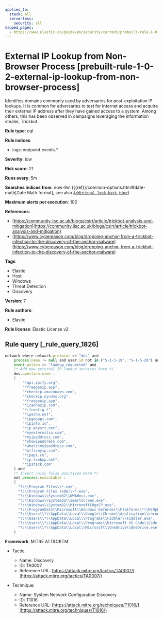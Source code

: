 ```yaml
---
applies_to:
  stack: all
  serverless:
    security: all
mapped_pages:
  - https://www.elastic.co/guide/en/security/current/prebuilt-rule-1-0-2-external-ip-lookup-from-non-browser-process.html
---
```


# External IP Lookup from Non-Browser Process [prebuilt-rule-1-0-2-external-ip-lookup-from-non-browser-process]

Identifies domains commonly used by adversaries for post-exploitation IP lookups. It is common for adversaries to test for Internet access and acquire their external IP address after they have gained access to a system. Among others, this has been observed in campaigns leveraging the information stealer, Trickbot.

**Rule type**: eql

**Rule indices**:

* logs-endpoint.events.*

**Severity**: low

**Risk score**: 21

**Runs every**: 5m

**Searches indices from**: now-9m ({{ref}}/common-options.html#date-math[Date Math format], see also [`Additional look-back time`](docs-content://solutions/security/detect-and-alert/create-detection-rule.md#rule-schedule))

**Maximum alerts per execution**: 100

**References**:

* [https://community.jisc.ac.uk/blogs/csirt/article/trickbot-analysis-and-mitigation](https://community.jisc.ac.uk/blogs/csirt/article/trickbot-analysis-and-mitigation)
* [https://www.cybereason.com/blog/dropping-anchor-from-a-trickbot-infection-to-the-discovery-of-the-anchor-malware](https://www.cybereason.com/blog/dropping-anchor-from-a-trickbot-infection-to-the-discovery-of-the-anchor-malware)

**Tags**:

* Elastic
* Host
* Windows
* Threat Detection
* Discovery

**Version**: 7

**Rule authors**:

* Elastic

**Rule license**: Elastic License v2

## Rule query [_rule_query_1826]

```js
network where network.protocol == "dns" and
    process.name != null and user.id not in ("S-1-5-19", "S-1-5-20") and
    event.action == "lookup_requested" and
    /* Add new external IP lookup services here */
    dns.question.name :
    (
        "*api.ipify.org",
        "*freegeoip.app",
        "*checkip.amazonaws.com",
        "*checkip.dyndns.org",
        "*freegeoip.app",
        "*icanhazip.com",
        "*ifconfig.*",
        "*ipecho.net",
        "*ipgeoapi.com",
        "*ipinfo.io",
        "*ip.anysrc.net",
        "*myexternalip.com",
        "*myipaddress.com",
        "*showipaddress.com",
        "*whatismyipaddress.com",
        "*wtfismyip.com",
        "*ipapi.co",
        "*ip-lookup.net",
        "*ipstack.com"
    ) and
    /* Insert noisy false positives here */
    not process.executable :
    (
      "?:\\Program Files\\*.exe",
      "?:\\Program Files (x86)\\*.exe",
      "?:\\Windows\\System32\\WWAHost.exe",
      "?:\\Windows\\System32\\smartscreen.exe",
      "?:\\Windows\\System32\\MicrosoftEdgeCP.exe",
      "?:\\ProgramData\\Microsoft\\Windows Defender\\Platform\\*\\MsMpEng.exe",
      "?:\\Users\\*\\AppData\\Local\\Google\\Chrome\\Application\\chrome.exe",
      "?:\\Users\\*\\AppData\\Local\\Programs\\Fiddler\\Fiddler.exe",
      "?:\\Users\\*\\AppData\\Local\\Programs\\Microsoft VS Code\\Code.exe",
      "?:\\Users\\*\\AppData\\Local\\Microsoft\\OneDrive\\OneDrive.exe"
    )
```

**Framework**: MITRE ATT&CKTM

* Tactic:

    * Name: Discovery
    * ID: TA0007
    * Reference URL: [https://attack.mitre.org/tactics/TA0007/](https://attack.mitre.org/tactics/TA0007/)

* Technique:

    * Name: System Network Configuration Discovery
    * ID: T1016
    * Reference URL: [https://attack.mitre.org/techniques/T1016/](https://attack.mitre.org/techniques/T1016/)



